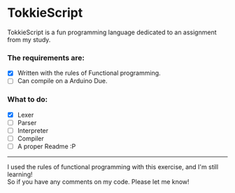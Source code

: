 # TokkieScript
TokkieScript is a fun programming language dedicated to an assignment from my study.

### The requirements are:
- [x] Written with the rules of Functional programming.
- [ ] Can compile on a Arduino Due.

### What to do:
- [x] Lexer
- [ ] Parser
- [ ] Interpreter
- [ ] Compiler
- [ ] A proper Readme :P

___
I used the rules of functional programming with this exercise, and I'm still learning!   
So if you have any comments on my code. Please let me know!
